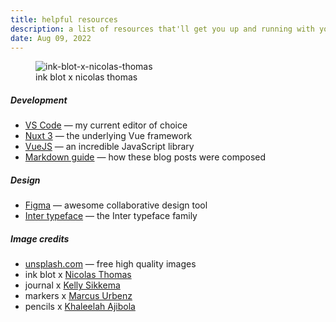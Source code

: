 ```yaml
---
title: helpful resources
description: a list of resources that'll get you up and running with your next web app
date: Aug 09, 2022
---
```


<figure>
  <img src="/images/ink-blot-x-nicolas-thomas.png"
    alt="ink-blot-x-nicolas-thomas">
  <figcaption>ink blot x nicolas thomas</figcaption>
</figure>

##### Development
- [VS Code](https://code.visualstudio.com/) — my current editor of choice
- [Nuxt 3](https://v3.nuxtjs.org/) — the underlying Vue framework
- [VueJS](https://vuejs.org/) — an incredible JavaScript library
- [Markdown guide](https://www.markdownguide.org/) — how these blog posts were composed


##### Design
- [Figma](https://figma.com/) — awesome collaborative design tool
- [Inter typeface](https://rsms.me/inter/) — the Inter typeface family


##### Image credits
- [unsplash.com](https://unsplash.com) — free high quality images
- ink blot x [Nicolas Thomas](https://unsplash.com/@nicolasthomas)
- journal x [Kelly Sikkema](https://unsplash.com/@kellysikkema)
- markers x [Marcus Urbenz](https://unsplash.com/@marcusurbenz)
- pencils x [Khaleelah Ajibola](https://unsplash.com/@akt_)
